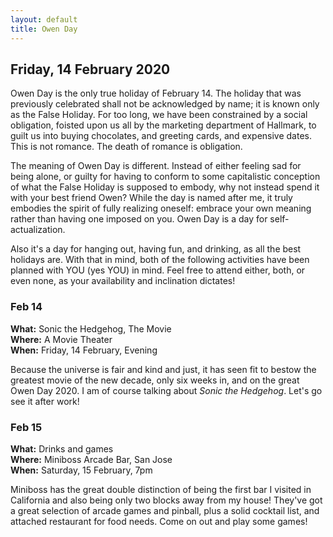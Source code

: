 ```yaml
---
layout: default
title: Owen Day
---
```


## Friday, 14 February 2020

Owen Day is the only true holiday of February 14. The holiday that was previously celebrated shall
not be acknowledged by name; it is known only as the False Holiday. For too long, we have been
constrained by a social obligation, foisted upon us all by the marketing department of Hallmark, to
guilt us into buying chocolates, and greeting cards, and expensive dates. This is not romance. The
death of romance is obligation.

The meaning of Owen Day is different. Instead of either feeling sad for being alone, or guilty for
having to conform to some capitalistic conception of what the False Holiday is supposed to embody,
why not instead spend it with your best friend Owen? While the day is named after me, it truly
embodies the spirit of fully realizing oneself: embrace your own meaning rather than having one
imposed on you. Owen Day is a day for self-actualization.

Also it's a day for hanging out, having fun, and drinking, as all the best holidays are. With that
in mind, both of the following activities have been planned with YOU (yes YOU) in mind. Feel free to
attend either, both, or even none, as your availability and inclination dictates!

### Feb 14

**What:** Sonic the Hedgehog, The Movie<br>
**Where:** A Movie Theater<br>
**When:** Friday, 14 February, Evening

Because the universe is fair and kind and just, it has seen fit to bestow the greatest movie of the
new decade, only six weeks in, and on the great Owen Day 2020. I am of course talking about *Sonic
the Hedgehog*. Let's go see it after work!


### Feb 15

**What:** Drinks and games<br>
**Where:** Miniboss Arcade Bar, San Jose<br>
**When:** Saturday, 15 February, 7pm

Miniboss has the great double distinction of being the first bar I visited in California and also
being  only two blocks away from my house! They've got a great selection of arcade games and
pinball, plus a  solid cocktail list, and attached restaurant for food needs. Come on out and play
some games!